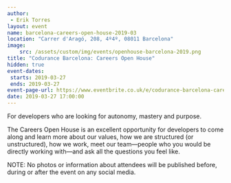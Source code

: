 ```yaml
---
author: 
 - Erik Torres
layout: event
name: barcelona-careers-open-house-2019-03
location: "Carrer d'Aragó, 208, 4º4º, 08011 Barcelona"
image:
    src: /assets/custom/img/events/openhouse-barcelona-2019.png
title: "Codurance Barcelona: Careers Open House"
hidden: true
event-dates: 
 starts: 2019-03-27
 ends: 2019-03-27
event-page-url: https://www.eventbrite.co.uk/e/codurance-barcelona-career-open-house-tickets-58113316494
date: 2019-03-27 17:00:00
---
```


For developers who are looking for autonomy, mastery and purpose.

The Careers Open House is an excellent opportunity for developers to come along and learn more about our values, how we are structured (or unstructured), how we work, meet our team—people who you would be directly working with—and ask all the questions you feel like.

NOTE: No photos or information about attendees will be published before, during or after the event on any social media.